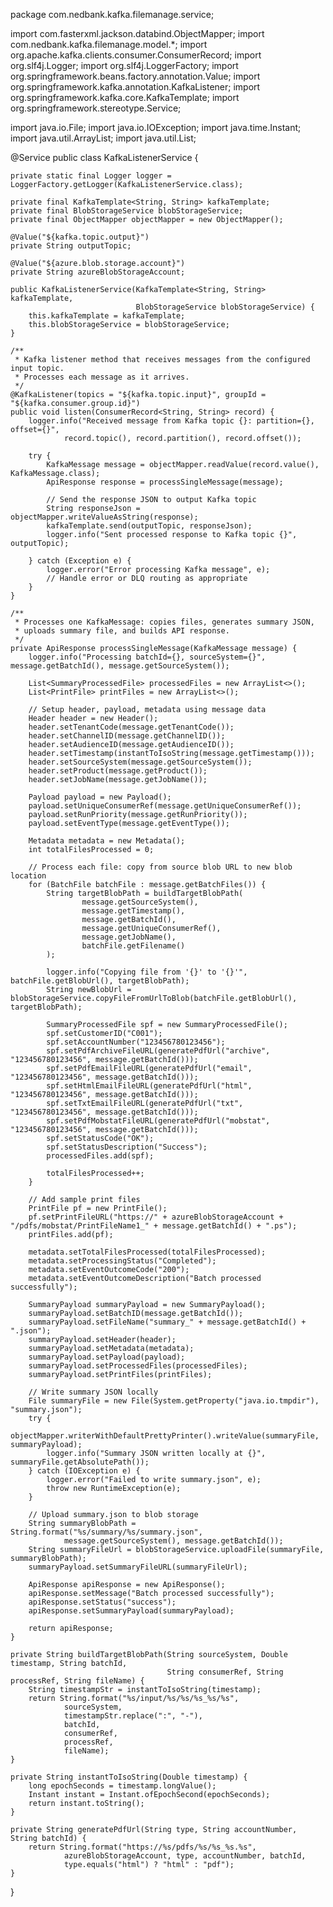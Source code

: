 package com.nedbank.kafka.filemanage.service;

import com.fasterxml.jackson.databind.ObjectMapper;
import com.nedbank.kafka.filemanage.model.*;
import org.apache.kafka.clients.consumer.ConsumerRecord;
import org.slf4j.Logger;
import org.slf4j.LoggerFactory;
import org.springframework.beans.factory.annotation.Value;
import org.springframework.kafka.annotation.KafkaListener;
import org.springframework.kafka.core.KafkaTemplate;
import org.springframework.stereotype.Service;

import java.io.File;
import java.io.IOException;
import java.time.Instant;
import java.util.ArrayList;
import java.util.List;

@Service
public class KafkaListenerService {

    private static final Logger logger = LoggerFactory.getLogger(KafkaListenerService.class);

    private final KafkaTemplate<String, String> kafkaTemplate;
    private final BlobStorageService blobStorageService;
    private final ObjectMapper objectMapper = new ObjectMapper();

    @Value("${kafka.topic.output}")
    private String outputTopic;

    @Value("${azure.blob.storage.account}")
    private String azureBlobStorageAccount;

    public KafkaListenerService(KafkaTemplate<String, String> kafkaTemplate,
                                BlobStorageService blobStorageService) {
        this.kafkaTemplate = kafkaTemplate;
        this.blobStorageService = blobStorageService;
    }

    /**
     * Kafka listener method that receives messages from the configured input topic.
     * Processes each message as it arrives.
     */
    @KafkaListener(topics = "${kafka.topic.input}", groupId = "${kafka.consumer.group.id}")
    public void listen(ConsumerRecord<String, String> record) {
        logger.info("Received message from Kafka topic {}: partition={}, offset={}",
                record.topic(), record.partition(), record.offset());

        try {
            KafkaMessage message = objectMapper.readValue(record.value(), KafkaMessage.class);
            ApiResponse response = processSingleMessage(message);

            // Send the response JSON to output Kafka topic
            String responseJson = objectMapper.writeValueAsString(response);
            kafkaTemplate.send(outputTopic, responseJson);
            logger.info("Sent processed response to Kafka topic {}", outputTopic);

        } catch (Exception e) {
            logger.error("Error processing Kafka message", e);
            // Handle error or DLQ routing as appropriate
        }
    }

    /**
     * Processes one KafkaMessage: copies files, generates summary JSON,
     * uploads summary file, and builds API response.
     */
    private ApiResponse processSingleMessage(KafkaMessage message) {
        logger.info("Processing batchId={}, sourceSystem={}", message.getBatchId(), message.getSourceSystem());

        List<SummaryProcessedFile> processedFiles = new ArrayList<>();
        List<PrintFile> printFiles = new ArrayList<>();

        // Setup header, payload, metadata using message data
        Header header = new Header();
        header.setTenantCode(message.getTenantCode());
        header.setChannelID(message.getChannelID());
        header.setAudienceID(message.getAudienceID());
        header.setTimestamp(instantToIsoString(message.getTimestamp()));
        header.setSourceSystem(message.getSourceSystem());
        header.setProduct(message.getProduct());
        header.setJobName(message.getJobName());

        Payload payload = new Payload();
        payload.setUniqueConsumerRef(message.getUniqueConsumerRef());
        payload.setRunPriority(message.getRunPriority());
        payload.setEventType(message.getEventType());

        Metadata metadata = new Metadata();
        int totalFilesProcessed = 0;

        // Process each file: copy from source blob URL to new blob location
        for (BatchFile batchFile : message.getBatchFiles()) {
            String targetBlobPath = buildTargetBlobPath(
                    message.getSourceSystem(),
                    message.getTimestamp(),
                    message.getBatchId(),
                    message.getUniqueConsumerRef(),
                    message.getJobName(),
                    batchFile.getFilename()
            );

            logger.info("Copying file from '{}' to '{}'", batchFile.getBlobUrl(), targetBlobPath);
            String newBlobUrl = blobStorageService.copyFileFromUrlToBlob(batchFile.getBlobUrl(), targetBlobPath);

            SummaryProcessedFile spf = new SummaryProcessedFile();
            spf.setCustomerID("C001");
            spf.setAccountNumber("123456780123456");
            spf.setPdfArchiveFileURL(generatePdfUrl("archive", "123456780123456", message.getBatchId()));
            spf.setPdfEmailFileURL(generatePdfUrl("email", "123456780123456", message.getBatchId()));
            spf.setHtmlEmailFileURL(generatePdfUrl("html", "123456780123456", message.getBatchId()));
            spf.setTxtEmailFileURL(generatePdfUrl("txt", "123456780123456", message.getBatchId()));
            spf.setPdfMobstatFileURL(generatePdfUrl("mobstat", "123456780123456", message.getBatchId()));
            spf.setStatusCode("OK");
            spf.setStatusDescription("Success");
            processedFiles.add(spf);

            totalFilesProcessed++;
        }

        // Add sample print files
        PrintFile pf = new PrintFile();
        pf.setPrintFileURL("https://" + azureBlobStorageAccount + "/pdfs/mobstat/PrintFileName1_" + message.getBatchId() + ".ps");
        printFiles.add(pf);

        metadata.setTotalFilesProcessed(totalFilesProcessed);
        metadata.setProcessingStatus("Completed");
        metadata.setEventOutcomeCode("200");
        metadata.setEventOutcomeDescription("Batch processed successfully");

        SummaryPayload summaryPayload = new SummaryPayload();
        summaryPayload.setBatchID(message.getBatchId());
        summaryPayload.setFileName("summary_" + message.getBatchId() + ".json");
        summaryPayload.setHeader(header);
        summaryPayload.setMetadata(metadata);
        summaryPayload.setPayload(payload);
        summaryPayload.setProcessedFiles(processedFiles);
        summaryPayload.setPrintFiles(printFiles);

        // Write summary JSON locally
        File summaryFile = new File(System.getProperty("java.io.tmpdir"), "summary.json");
        try {
            objectMapper.writerWithDefaultPrettyPrinter().writeValue(summaryFile, summaryPayload);
            logger.info("Summary JSON written locally at {}", summaryFile.getAbsolutePath());
        } catch (IOException e) {
            logger.error("Failed to write summary.json", e);
            throw new RuntimeException(e);
        }

        // Upload summary.json to blob storage
        String summaryBlobPath = String.format("%s/summary/%s/summary.json",
                message.getSourceSystem(), message.getBatchId());
        String summaryFileUrl = blobStorageService.uploadFile(summaryFile, summaryBlobPath);
        summaryPayload.setSummaryFileURL(summaryFileUrl);

        ApiResponse apiResponse = new ApiResponse();
        apiResponse.setMessage("Batch processed successfully");
        apiResponse.setStatus("success");
        apiResponse.setSummaryPayload(summaryPayload);

        return apiResponse;
    }

    private String buildTargetBlobPath(String sourceSystem, Double timestamp, String batchId,
                                       String consumerRef, String processRef, String fileName) {
        String timestampStr = instantToIsoString(timestamp);
        return String.format("%s/input/%s/%s/%s_%s/%s",
                sourceSystem,
                timestampStr.replace(":", "-"),
                batchId,
                consumerRef,
                processRef,
                fileName);
    }

    private String instantToIsoString(Double timestamp) {
        long epochSeconds = timestamp.longValue();
        Instant instant = Instant.ofEpochSecond(epochSeconds);
        return instant.toString();
    }

    private String generatePdfUrl(String type, String accountNumber, String batchId) {
        return String.format("https://%s/pdfs/%s/%s_%s.%s",
                azureBlobStorageAccount, type, accountNumber, batchId,
                type.equals("html") ? "html" : "pdf");
    }
}
